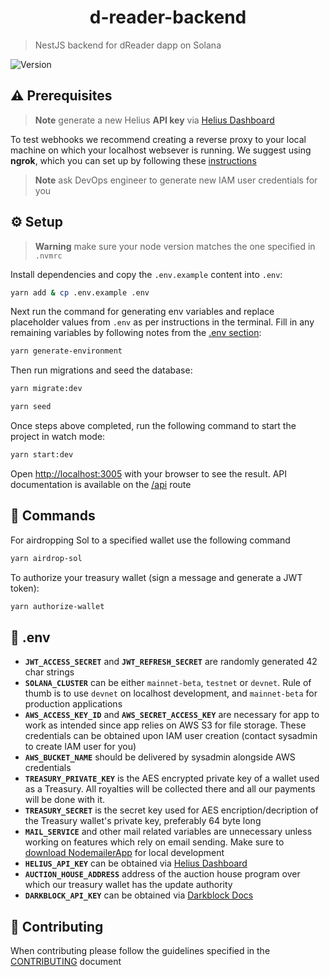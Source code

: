 <h1 align="center">d-reader-backend</h1>

> NestJS backend for dReader dapp on Solana

<p>
  <img alt="Version" src="https://img.shields.io/badge/version-0.1.0-blue.svg?cacheSeconds=2592000" />
</p>


## ⚠️ Prerequisites

> **Note** generate a new Helius **API key** via [Helius Dashboard](https://dev.helius.xyz/dashboard/app)

To test webhooks we recommend creating a reverse proxy to your local machine on which your localhost websever is running. We suggest using **ngrok**, which you can set up by following these [instructions](https://ngrok.com/docs/getting-started)

> **Note** ask DevOps engineer to generate new IAM user credentials for you


## ⚙️ Setup

> **Warning** make sure your node version matches the one specified in `.nvmrc`

Install dependencies and copy the `.env.example` content into `.env`:

```bash
yarn add & cp .env.example .env
```

Next run the command for generating env variables and replace placeholder values from `.env` as per instructions in the terminal. Fill in any remaining variables by following notes from the [.env section](#🌱-env):

```bash
yarn generate-environment
```

Then run migrations and seed the database:

```bash
yarn migrate:dev
```

```bash
yarn seed
```

Once steps above completed, run the following command to start the project in watch mode:

```bash
yarn start:dev
```

Open [http://localhost:3005](http://localhost:3005) with your browser to see the result. API documentation is available on the [/api](http://localhost:3005/api) route

## 🫡 Commands
For airdropping Sol to a specified wallet use the following command
```bash
yarn airdrop-sol
```

To authorize your treasury wallet (sign a message and generate a JWT token):
```bash
yarn authorize-wallet
```

## 🌱 .env
- **`JWT_ACCESS_SECRET`** and **`JWT_REFRESH_SECRET`** are randomly generated 42 char strings
- **`SOLANA_CLUSTER`** can be either `mainnet-beta`, `testnet` or `devnet`. Rule of thumb is to use `devnet` on localhost development, and `mainnet-beta` for production applications
- **`AWS_ACCESS_KEY_ID`** and **`AWS_SECRET_ACCESS_KEY`** are necessary for app to work as intended since app relies on AWS S3 for file storage. These credentials can be obtained upon IAM user creation (contact sysadmin to create IAM user for you)
- **`AWS_BUCKET_NAME`** should be delivered by sysadmin alongside AWS credentials
- **`TREASURY_PRIVATE_KEY`** is the AES encrypted private key of a wallet used as a Treasury. All royalties will be collected there and all our payments will be done with it.
- **`TREASURY_SECRET`** is the secret key used for AES encription/decription of the Treasury wallet's private key, preferably 64 byte long
- **`MAIL_SERVICE`** and other mail related variables are unnecessary unless working on features which rely on email sending. Make sure to [download NodemailerApp](https://nodemailer.com/app) for local development
- **`HELIUS_API_KEY`** can be obtained via [Helius Dashboard](https://dev.helius.xyz/dashboard/app)
- **`AUCTION_HOUSE_ADDRESS`** address of the auction house program over which our treasury wallet has the update authority
- **`DARKBLOCK_API_KEY`** can be obtained via [Darkblock Docs](https://darkblock.redoc.ly/apikey)

## 🤝 Contributing

When contributing please follow the guidelines specified in the [CONTRIBUTING](./CONTRIBUTING.md) document